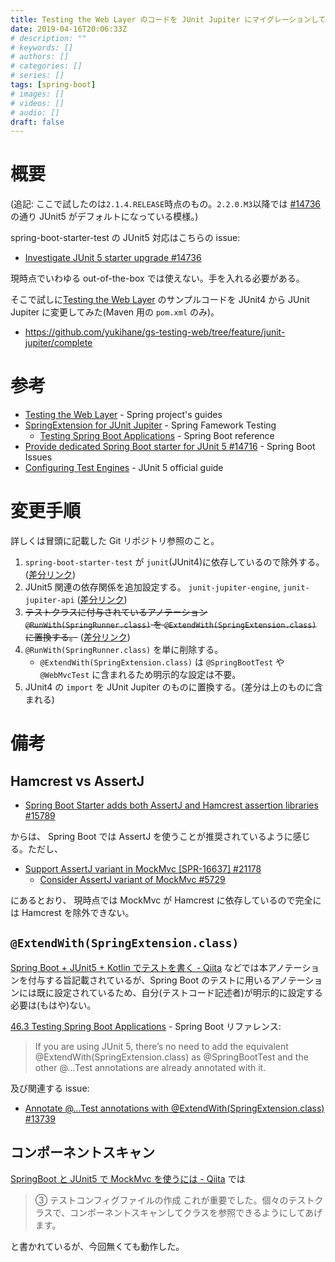 ```yaml
---
title: Testing the Web Layer のコードを JUnit Jupiter にマイグレーションしてみる
date: 2019-04-16T20:06:33Z
# description: ""
# keywords: []
# authors: []
# categories: []
# series: []
tags: [spring-boot]
# images: []
# videos: []
# audio: []
draft: false
---
```


# 概要

(追記: ここで試したのは`2.1.4.RELEASE`時点のもの。`2.2.0.M3`以降では [#14736](https://github.com/spring-projects/spring-boot/issues/14736)の通り JUnit5 がデフォルトになっている模様。)

spring-boot-starter-test の JUnit5 対応はこちらの issue:

- [Investigate JUnit 5 starter upgrade #14736](https://github.com/spring-projects/spring-boot/issues/14736)

現時点でいわゆる out-of-the-box では使えない。手を入れる必要がある。

そこで試しに[Testing the Web Layer](https://spring.io/guides/gs/testing-web/) のサンプルコードを JUnit4 から JUnit Jupiter に変更してみた(Maven 用の `pom.xml` のみ)。

- https://github.com/yukihane/gs-testing-web/tree/feature/junit-jupiter/complete

# 参考

- [Testing the Web Layer](https://spring.io/guides/gs/testing-web/) - Spring project's guides
- [SpringExtension for JUnit Jupiter](https://docs.spring.io/spring/docs/current/spring-framework-reference/testing.html#testcontext-junit-jupiter-extension) - Spring Famework Testing
  - [Testing Spring Boot Applications](https://docs.spring.io/spring-boot/docs/current/reference/html/boot-features-testing.html#boot-features-testing-spring-boot-applications) - Spring Boot reference
- [Provide dedicated Spring Boot starter for JUnit 5 #14716](https://github.com/spring-projects/spring-boot/issues/14716) - Spring Boot Issues
- [Configuring Test Engines](https://junit.org/junit5/docs/current/user-guide/#running-tests-build-maven-engines-configure) - JUnit 5 official guide

# 変更手順

詳しくは冒頭に記載した Git リポジトリ参照のこと。

1. `spring-boot-starter-test` が `junit`(JUnit4)に依存しているので除外する。 ([差分リンク](https://github.com/yukihane/gs-testing-web/commit/d77d7087c2e64f5233f525c35cab1b0251656cde#diff-fbdb7c22a3fe16b8cab5b3cb905bd96a))
2. JUnit5 関連の依存関係を追加設定する。 `junit-jupiter-engine`, `junit-jupiter-api` ([差分リンク](https://github.com/yukihane/gs-testing-web/commit/1fb1b1e402198d2703d4b8e4f1721421aca5d32b#diff-fbdb7c22a3fe16b8cab5b3cb905bd96a))
3. ~~テストクラスに付与されているアノテーション `@RunWith(SpringRunner.class)` を `@ExtendWith(SpringExtension.class)` に置換する。~~ ([差分リンク](https://github.com/yukihane/gs-testing-web/commit/4e347ee8b9fb3ce4e1569ff88400925d6b3386b5#diff-d9a22d7a8178d5b42a8750123cbfe5b1))
4. `@RunWith(SpringRunner.class)` を単に削除する。
   - `@ExtendWith(SpringExtension.class)` は `@SpringBootTest` や `@WebMvcTest` に含まれるため明示的な設定は不要。
5. JUnit4 の `import` を JUnit Jupiter のものに置換する。(差分は上のものに含まれる)

# 備考

## Hamcrest vs AssertJ

- [Spring Boot Starter adds both AssertJ and Hamcrest assertion libraries #15789](https://github.com/spring-projects/spring-boot/issues/15789)

からは、 Spring Boot では AssertJ を使うことが推奨されているように感じる。ただし、

- [Support AssertJ variant in MockMvc [SPR-16637] #21178](https://github.com/spring-projects/spring-framework/issues/21178)
  - [Consider AssertJ variant of MockMvc #5729](https://github.com/spring-projects/spring-boot/issues/5729)

にあるとおり、 現時点では MockMvc が Hamcrest に依存しているので完全には Hamcrest を除外できない。

## `@ExtendWith(SpringExtension.class)`

[Spring Boot + JUnit5 + Kotlin でテストを書く - Qiita](https://qiita.com/gumimin/items/f15eaede3e0e5b7a11a5) などでは本アノテーションを付与する旨記載されているが、Spring Boot のテストに用いるアノテーションには既に設定されているため、自分(テストコード記述者)が明示的に設定する必要は(もはや)ない。

[46.3 Testing Spring Boot Applications](https://docs.spring.io/spring-boot/docs/current/reference/html/boot-features-testing.html#boot-features-testing-spring-boot-applications) - Spring Boot リファレンス:

> If you are using JUnit 5, there’s no need to add the equivalent @ExtendWith(SpringExtension.class) as @SpringBootTest and the other @…Test annotations are already annotated with it.

及び関連する issue:

- [Annotate @…Test annotations with @ExtendWith(SpringExtension.class) #13739](https://github.com/spring-projects/spring-boot/issues/13739)

## コンポーネントスキャン

[SpringBoot と JUnit5 で MockMvc を使うには - Qiita](https://qiita.com/thankkingdom/items/f1b600a3b27ee858c448#%E3%83%86%E3%82%B9%E3%83%88%E3%82%B3%E3%83%B3%E3%83%95%E3%82%A3%E3%82%B0%E3%83%95%E3%82%A1%E3%82%A4%E3%83%AB%E3%81%AE%E4%BD%9C%E6%88%90) では

> ③ テストコンフィグファイルの作成
> これが重要でした。個々のテストクラスで、コンポーネントスキャンしてクラスを参照できるようにしてあげます。

と書かれているが、今回無くても動作した。
